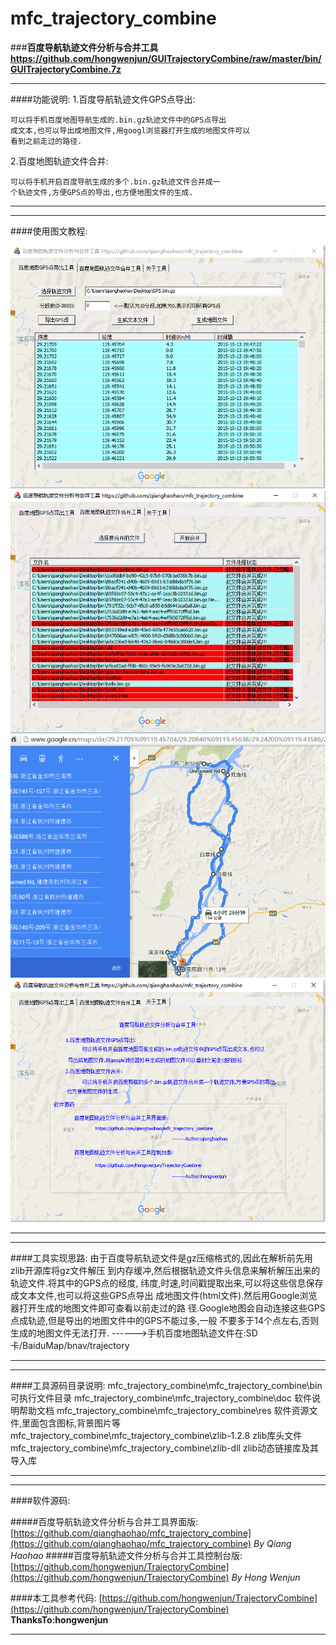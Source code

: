 # mfc_trajectory_combine
###**百度导航轨迹文件分析与合并工具**
**https://github.com/hongwenjun/GUITrajectoryCombine/raw/master/bin/GUITrajectoryCombine.7z**
***
####功能说明:
1.百度导航轨迹文件GPS点导出:

    可以将手机百度地图导航生成的.bin.gz轨迹文件中的GPS点导出
    成文本,也可以导出成地图文件,用googl浏览器打开生成的地图文件可以
    看到之前走过的路径.

2.百度地图轨迹文件合并:

    可以将手机开启百度导航生成的多个.bin.gz轨迹文件合并成一
    个轨迹文件,方便GPS点的导出,也方便地图文件的生成.
***
***
####使用图文教程:

![image](https://github.com/hongwenjun/GUITrajectoryCombine/raw/master/img/export_demo.png)
![image](https://github.com/hongwenjun/GUITrajectoryCombine/raw/master/img/trajectory_combine_demo.png)
![image](https://github.com/hongwenjun/GUITrajectoryCombine/raw/master/img/trajectory_demo.png)
![image](https://github.com/hongwenjun/GUITrajectoryCombine/raw/master/img/about_tool.png)
***
***
####工具实现思路:
    由于百度导航轨迹文件是gz压缩格式的,因此在解析前先用zlib开源库将gz文件解压
    到内存缓冲,然后根据轨迹文件头信息来解析解压出来的轨迹文件.将其中的GPS点的经度,
    纬度,时速,时间戳提取出来,可以将这些信息保存成文本文件,也可以将这些GPS点导出
    成地图文件(html文件).然后用Google浏览器打开生成的地图文件即可查看以前走过的路
    径.Google地图会自动连接这些GPS点成轨迹,但是导出的地图文件中的GPS不能过多,一般
    不要多于14个点左右,否则生成的地图文件无法打开.
    ------>手机百度地图轨迹文件在:SD卡/BaiduMap/bnav/trajectory

***
***
####工具源码目录说明:
    mfc_trajectory_combine\mfc_trajectory_combine\bin   可执行文件目录
    mfc_trajectory_combine\mfc_trajectory_combine\doc   软件说明帮助文档
    mfc_trajectory_combine\mfc_trajectory_combine\res  软件资源文件,里面包含图标,背景图片等
    mfc_trajectory_combine\mfc_trajectory_combine\zlib-1.2.8   zlib库头文件
    mfc_trajectory_combine\mfc_trajectory_combine\zlib-dll  zlib动态链接库及其导入库
***
***
####软件源码:

#####百度导航轨迹文件分析与合并工具界面版:
[https://github.com/qianghaohao/mfc_trajectory_combine](https://github.com/qianghaohao/mfc_trajectory_combine)      *By Qiang Haohao*
#####百度导航轨迹文件分析与合并工具控制台版:
[https://github.com/hongwenjun/TrajectoryCombine](https://github.com/hongwenjun/TrajectoryCombine)      *By Hong Wenjun*
                          
####本工具参考代码:
[https://github.com/hongwenjun/TrajectoryCombine](https://github.com/hongwenjun/TrajectoryCombine)      **ThanksTo:hongwenjun**
***
